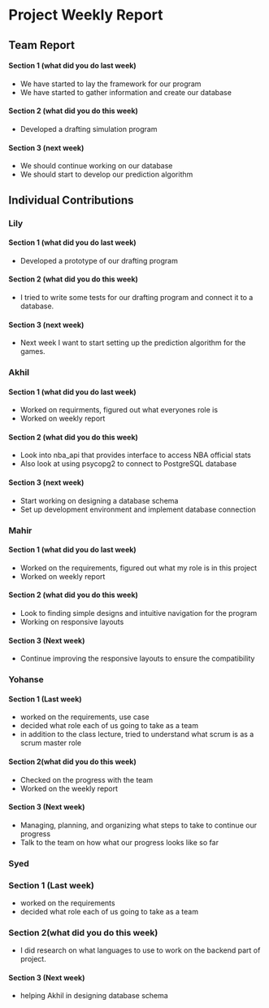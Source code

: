 # Project Weekly Report
## Team Report
#### Section 1 (what did you do last week)
* We have started to lay the framework for our program
* We have started to gather information and create our database
#### Section 2 (what did you do this week)
* Developed a drafting simulation program
#### Section 3 (next week)
* We should continue working on our database
* We should start to develop our prediction algorithm
## Individual Contributions
### Lily
#### Section 1 (what did you do last week)
* Developed a prototype of our drafting program
#### Section 2 (what did you do this week)
* I tried to write some tests for our drafting program and connect it to a database.
#### Section 3 (next week)
* Next week I want to start setting up the prediction algorithm for the games.
### Akhil
#### Section 1 (what did you do last week)
* Worked on requirments, figured out what everyones role is
* Worked on weekly report
#### Section 2 (what did you do this week)
* Look into nba_api that provides interface to access NBA official stats
* Also look at using psycopg2 to connect to PostgreSQL database 
#### Section 3 (next week)
* Start working on designing a database schema
* Set up development environment and implement database connection
### Mahir
#### Section 1 (what did you do last week) 
* Worked on the requirements, figured out what my role is in this project
* Worked on weekly report
#### Section 2 (what did you do this week) 
* Look to finding simple designs and intuitive navigation for the program
* Working on responsive layouts
#### Section 3 (Next week)
* Continue improving the responsive layouts to ensure the compatibility 
### Yohanse
#### Section 1 (Last week)
* worked on the requirements, use case
* decided what role each of us going to take as a team
* in addition to the class lecture, tried to understand what scrum is as a scrum master role
#### Section 2(what did you do this week)
* Checked on the progress with the team
* Worked on the weekly report
#### Section 3 (Next week)
* Managing, planning, and organizing what steps to take to continue our progress
* Talk to the team on how what our progress looks like so far
### Syed 
### Section 1 (Last week)
* worked on the requirements
* decided what role each of us going to take as a team
### Section 2(what did you do this week)
* I did research on what languages to use to work on the backend part of project.
#### Section 3 (Next week)
* helping Akhil in designing database schema 
